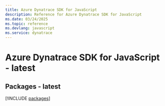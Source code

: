 ```yaml
---
title: Azure Dynatrace SDK for JavaScript
description: Reference for Azure Dynatrace SDK for JavaScript
ms.date: 03/24/2025
ms.topic: reference
ms.devlang: javascript
ms.service: dynatrace
---
```

# Azure Dynatrace SDK for JavaScript - latest
## Packages - latest
[!INCLUDE [packages](dynatrace-index.md)]
